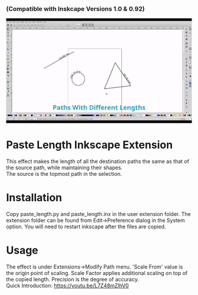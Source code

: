 ### (Compatible with Inskcape Versions 1.0 & 0.92)

![Demo](https://github.com/Shriinivas/inkscapepastelength/blob/master/git.gif)
# Paste Length Inkscape Extension
This effect makes the length of all the destination paths the same as that of the source path, while maintaining their shapes.<br>
The source is the topmost path in the selection. <br>

# Installation
Copy paste_length.py and paste_length.inx in the user extension folder. The extension folder can be found from Edit->Preference dialog in the System option. You will need to restart inkscape after the files are copied.

# Usage
The effect is under Extensions->Modify Path menu. 'Scale From' value is the origin point of scaling. Scale Factor applies additional scaling on top of the copied length. Precision is the degree of accuracy.<br>
Quick Introduction: https://youtu.be/L7Z48mZlhV0
